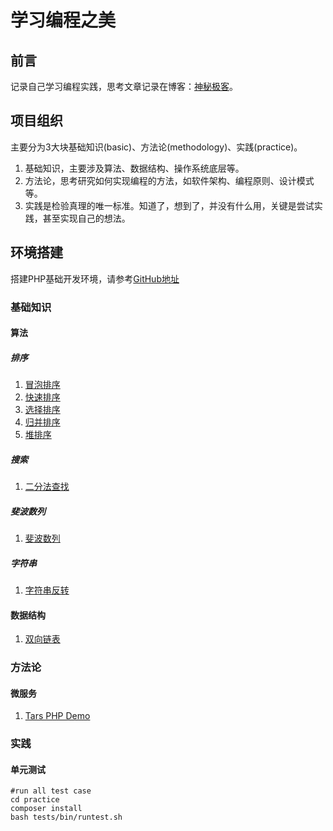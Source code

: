 # 学习编程之美
## 前言
记录自己学习编程实践，思考文章记录在博客：[神秘极客](https://xbc.me/)。

## 项目组织
主要分为3大块基础知识(basic)、方法论(methodology)、实践(practice)。
1. 基础知识，主要涉及算法、数据结构、操作系统底层等。
2. 方法论，思考研究如何实现编程的方法，如软件架构、编程原则、设计模式等。
3. 实践是检验真理的唯一标准。知道了，想到了，并没有什么用，关键是尝试实践，甚至实现自己的想法。

## 环境搭建
搭建PHP基础开发环境，请参考[GitHub地址](https://github.com/geekwho11/public-docker-image)

### 基础知识

#### 算法

##### 排序
1. [冒泡排序](./php/src/Algorithm/Sort/BubbleSort.php)
2. [快速排序](./php/src/Algorithm/Sort/QuickSort.php)
3. [选择排序](./php/src/Algorithm/Sort/SelectSort.php)
4. [归并排序](./php/src/Algorithm/Sort/MergeSort.php)
5. [堆排序](./php/src/Algorithm/Sort/HeapSort.php)

##### 搜索
1. [二分法查找](./php/src/Algorithm/Search/Binary.php)

##### 斐波数列
1. [斐波数列](./php/src/Algorithm/Math/Fibonacci.php)

##### 字符串
1. [字符串反转](./php/src/Algorithm/String/Reverse.php)

#### 数据结构
1. [双向链表](./php/src/DataStructrue/LinkedList/DoublyLinkedList.php)

### 方法论

#### 微服务
1. [Tars PHP Demo](./micro-service/tars/tars-php-demo)

### 实践

####  单元测试
```
#run all test case
cd practice
composer install
bash tests/bin/runtest.sh
```
